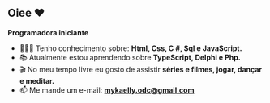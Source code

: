 ## Oiee ❤️

**Programadora iniciante**

- 👩🏻‍💻 Tenho conhecimento sobre: **Html, Css, C #, Sql e JavaScript.**
- 📚 Atualmente estou aprendendo sobre **TypeScript, Delphi e Php.**
- 🎬 No meu tempo livre eu gosto de assistir **séries e filmes, jogar, dançar e meditar.**
- 📫 Me mande um e-mail: **mykaelly.odc@gmail.com**
